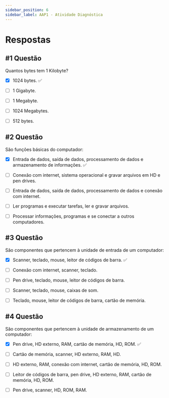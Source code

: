 ```yaml
---
sidebar_position: 6
sidebar_label: AAP1 - Atividade Diagnóstica
---
```


# Respostas



## #1 Questão

  


Quantos bytes tem 1 Kilobyte?

  

- [x] 1024 bytes. ✅

- [ ] 1 Gigabyte.

- [ ] 1 Megabyte.

- [ ] 1024 Megabytes.

- [ ] 512 bytes.



## #2 Questão

  


São funções básicas do computador:
  

- [x] Entrada de dados, saída de dados, processamento de dados e armazenamento de informações. ✅

- [ ] Conexão com internet, sistema operacional e gravar arquivos em HD e pen drives.

- [ ] Entrada de dados, saída de dados, processamento de dados e conexão com internet.

- [ ] Ler programas e executar tarefas, ler e gravar arquivos.

- [ ] Processar informações, programas e se conectar a outros computadores.



## #3 Questão

  


São componentes que pertencem à unidade de entrada de um computador:
  

- [x] Scanner, teclado, mouse, leitor de códigos de barra. ✅

- [ ] Conexão com internet, scanner, teclado.

- [ ] Pen drive, teclado, mouse, leitor de códigos de barra.

- [ ] Scanner, teclado, mouse, caixas de som.

- [ ] Teclado, mouse, leitor de códigos de barra, cartão de memória.



## #4 Questão

  


São componentes que pertencem à unidade de armazenamento de um computador:

  

- [x] Pen drive, HD externo, RAM, cartão de memória, HD, ROM. ✅

- [ ] Cartão de memória, scanner, HD externo, RAM, HD.

- [ ] HD externo, RAM, conexão com internet, cartão de memória, HD, ROM.

- [ ] Leitor de códigos de barra, pen drive, HD externo, RAM, cartão de memória, HD, ROM.

- [ ] Pen drive, scanner, HD, ROM, RAM.
